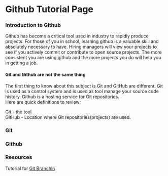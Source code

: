 # Github Tutorial Page

[//]: # (This will be compilation of how I use Git. By no means am I saying this is the only way to use Github)

### Introduction to Github

Github has become a critical tool used in industry to rapidly produce projects. For those of you in school, learning github is a valuable skill and absolutely necessary to have. Hiring managers will view your projects to see if you actively commit or contribute to open source projects. The more consistent you are using github and the more projects you do will help you in getting a job.  

#### Git and Github are not the same thing
The first thing to know about this subject is Git and GitHub are different. Git is used as a control system and is used as tool manage your source code history. Github is a hosting service for Git repositories.  
Here are quick definitions to review:  

Git - the tool  
GitHub - Location where Git repositories(projects) are used.  

### Git

### Github

### Resources

Tutorial for [Git Branchin](https://learngitbranching.js.org/)
